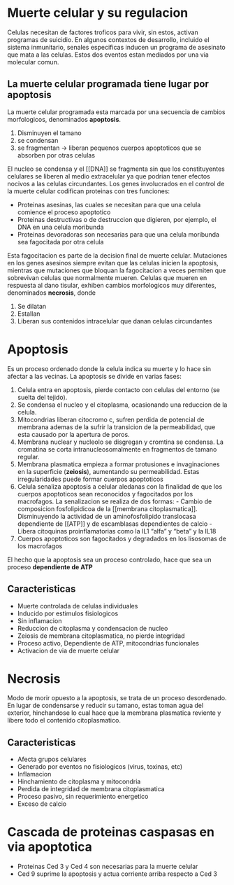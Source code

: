 # Muerte celular y su regulacion

Celulas necesitan de factores troficos para vivir, sin estos, activan programas de suicidio.
En algunos contextos de desarrollo, incluido el sistema inmunitario, senales especificas inducen un programa de asesinato que mata a las celulas.
Estos dos eventos estan mediados por una via molecular comun.

## La muerte celular programada tiene lugar por apoptosis

La muerte celular programada esta marcada por una secuencia de cambios morfologicos, denominados **apoptosis**.

1. Disminuyen el tamano
2. se condensan
3. se fragmentan → liberan pequenos cuerpos apoptoticos que se absorben por otras celulas

El nucleo se condensa y el [[DNA]] se fragmenta sin que los constituyentes celulares se liberen al medio extracelular ya que podrian tener efectos nocivos a las celulas circundantes.
Los genes involucrados en el control de la muerte celular codifican proteinas con tres funciones:

- Proteinas asesinas, las cuales se necesitan para que una celula comience el proceso apoptotico
- Proteinas destructivas o de destruccion que digieren, por ejemplo, el DNA en una celula moribunda
- Proteinas devoradoras son necesarias para que una celula moribunda sea fagocitada por otra celula

Esta fagocitacion es parte de la decision final de muerte celular. Mutaciones en los genes asesinos siempre evitan que las celulas inicien la apoptosis, mientras que mutaciones que bloquan la fagocitacion a veces permiten que sobrevivan celulas que normalmente mueren.
Celulas que mueren en respuesta al dano tisular, exhiben cambios morfologicos muy diferentes, denominados **necrosis**, donde
1. Se dilatan
2. Estallan
3. Liberan sus contenidos intracelular que danan celulas circundantes

# Apoptosis

Es un proceso ordenado donde la celula indica su muerte y lo hace sin afectar a las vecinas. La apoptosis se divide en varias fases:

1. Celula entra en apoptosis, pierde contacto con celulas del entorno (se suelta del tejido).
2. Se condensa el nucleo y el citoplasma, ocasionando una reduccion de la celula.
3. Mitocondrias liberan citocromo c, sufren perdida de potencial de membrana ademas de la sufrir la transicion de la permeabilidad, que esta causado por la apertura de poros.
4. Membrana nuclear y nucleolo se disgregan y cromtina se condensa. La cromatina se corta intranucleosomalmente en fragmentos de tamano regular.
5. Membrana plasmatica empieza a formar protusiones e invaginaciones en la superficie (**zeiosis**), aumentando su permeabilidad. Estas irregularidades puede formar cuerpos apoptoticos
6. Celula senaliza apoptosis a celular aledanas con la finalidad de que los cuerpos apoptoticos sean reconocidos y fagocitados por los macrofagos. La senalizacion se realiza de dos formas:
	   - Cambio de composicion fosfolipidicoa de la [[membrana citoplasmatica]]. Disminuyendo la actividad de un aminofosfolipido translocasa dependiente de [[ATP]] y de escamblasas dependientes de calcio
	   - Libera citoquinas proinflamatorias como la IL1 “alfa” y “beta” y la IL18
7. Cuerpos apoptoticos son fagocitados y degradados en los lisosomas de los macrofagos

El hecho que la apoptosis sea un proceso controlado, hace que sea un proceso **dependiente de ATP**

## Caracteristicas

- Muerte controlada de celulas individuales
- Inducido por estimulos fisiologicos
- Sin inflamacion
- Reduccion de citoplasma y condensacion de nucleo
- Zeiosis de membrana citoplasmatica, no pierde integridad
- Proceso activo, Dependiente de ATP, mitocondrias funcionales
- Activacion de via de muerte celular

# Necrosis

Modo de morir opuesto a la apoptosis, se trata de un proceso desordenado. En lugar de condensarse y reducir su tamano, estas toman agua del exterior, hinchandose lo cual hace que la membrana plasmatica reviente y libere todo el contenido citoplasmatico.

## Caracteristicas

- Afecta grupos celulares
- Generado por eventos no fisiologicos (virus, toxinas, etc)
- Inflamacion
- Hinchamiento de citoplasma y mitocondria
- Perdida de integridad de membrana citoplasmatica
- Proceso pasivo, sin requerimiento energetico
- Exceso de calcio

# Cascada de proteinas caspasas en via apoptotica

- Proteinas Ced 3 y Ced 4 son necesarias para la muerte celular
- Ced 9 suprime la apoptosis y actua corriente arriba respecto a Ced 3 